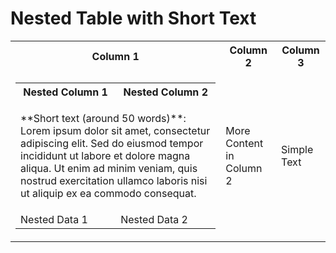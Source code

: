 # Nested Table with Short Text

<table>
  <tr>
    <th>Column 1</th>
    <th>Column 2</th>
    <th>Column 3</th>
  </tr>
  <tr>
    <td>
      <!-- Nested Table with Wrapped Short Text in First Row -->
      <table>
        <tr>
          <th>Nested Column 1</th>
          <th>Nested Column 2</th>
        </tr>
        <tr>
          <td colspan="2">
            <p>
              **Short text (around 50 words)**: Lorem ipsum dolor sit amet, consectetur adipiscing elit. Sed do eiusmod tempor incididunt ut labore et dolore magna aliqua. Ut enim ad minim veniam, quis nostrud exercitation ullamco laboris nisi ut aliquip ex ea commodo consequat.
            </p>
          </td>
        </tr>
        <tr>
          <td>Nested Data 1</td>
          <td>Nested Data 2</td>
        </tr>
      </table>
    </td>
    <td>
      More Content in Column 2
    </td>
    <td>Simple Text</td>
  </tr>
</table>
